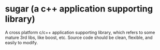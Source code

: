 # sugar (a c++ application supporting library)
A cross platform c/c++ application supporting library, which refers to some mature 3rd libs, like boost, etc.
Source code should be clean, flexible, and easily to modify.

